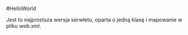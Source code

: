 #HelloWorld

Jest to najprostsza wersja serwletu, oparta
o jedną klasę i mapowanie w pliku _web.xml_.